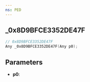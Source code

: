 ```yaml
---
ns: PED
---
```

## _0x8D9BFCE3352DE47F

```c
// 0x8D9BFCE3352DE47F
Any _0x8D9BFCE3352DE47F(Any p0);
```

## Parameters
* **p0**:
